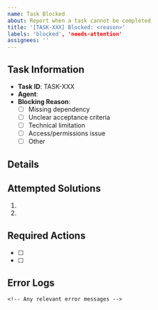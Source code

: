 ```yaml
---
name: Task Blocked
about: Report when a task cannot be completed
title: '[TASK-XXX] Blocked: <reason>'
labels: 'blocked', 'needs-attention'
assignees: ''
---
```


## Task Information
- **Task ID**: TASK-XXX
- **Agent**: <!-- claude-opus-4, claude-sonnet-4, etc -->
- **Blocking Reason**: <!-- Select one -->
  - [ ] Missing dependency
  - [ ] Unclear acceptance criteria
  - [ ] Technical limitation
  - [ ] Access/permissions issue
  - [ ] Other

## Details
<!-- Describe what's blocking the task -->

## Attempted Solutions
<!-- What did you try? -->
1. 
2. 

## Required Actions
<!-- What needs to happen to unblock? -->
- [ ] 
- [ ] 

## Error Logs
```
<!-- Any relevant error messages -->
```
